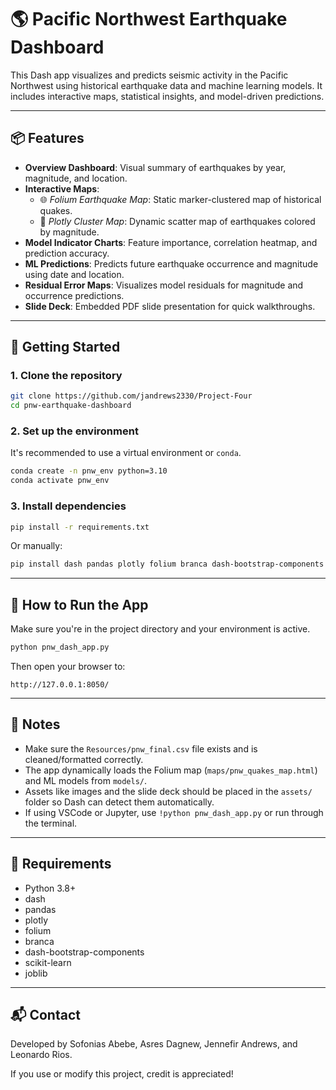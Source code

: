 
# 🌎 Pacific Northwest Earthquake Dashboard

This Dash app visualizes and predicts seismic activity in the Pacific Northwest using historical earthquake data and machine learning models. It includes interactive maps, statistical insights, and model-driven predictions.

---

## 📦 Features

- **Overview Dashboard**: Visual summary of earthquakes by year, magnitude, and location.
- **Interactive Maps**:
  - 🌐 *Folium Earthquake Map*: Static marker-clustered map of historical quakes.
  - 🔶 *Plotly Cluster Map*: Dynamic scatter map of earthquakes colored by magnitude.
- **Model Indicator Charts**: Feature importance, correlation heatmap, and prediction accuracy.
- **ML Predictions**: Predicts future earthquake occurrence and magnitude using date and location.
- **Residual Error Maps**: Visualizes model residuals for magnitude and occurrence predictions.
- **Slide Deck**: Embedded PDF slide presentation for quick walkthroughs.

---

## 🚀 Getting Started

### 1. Clone the repository

```bash
git clone https://github.com/jandrews2330/Project-Four
cd pnw-earthquake-dashboard
```

### 2. Set up the environment

It's recommended to use a virtual environment or `conda`.

```bash
conda create -n pnw_env python=3.10
conda activate pnw_env
```

### 3. Install dependencies

```bash
pip install -r requirements.txt
```

Or manually:

```bash
pip install dash pandas plotly folium branca dash-bootstrap-components scikit-learn joblib
```

---


## 🧠 How to Run the App

Make sure you're in the project directory and your environment is active.

```bash
python pnw_dash_app.py
```

Then open your browser to:

```
http://127.0.0.1:8050/
```

---

## 📝 Notes

- Make sure the `Resources/pnw_final.csv` file exists and is cleaned/formatted correctly.
- The app dynamically loads the Folium map (`maps/pnw_quakes_map.html`) and ML models from `models/`.
- Assets like images and the slide deck should be placed in the `assets/` folder so Dash can detect them automatically.
- If using VSCode or Jupyter, use `!python pnw_dash_app.py` or run through the terminal.

---


## 📌 Requirements

- Python 3.8+
- dash
- pandas
- plotly
- folium
- branca
- dash-bootstrap-components
- scikit-learn
- joblib

---

## 📬 Contact

Developed by Sofonias Abebe, Asres Dagnew, Jennefir Andrews, and Leonardo Rios.
 
If you use or modify this project, credit is appreciated!
